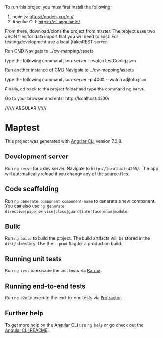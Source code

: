 To run this project you must first install the following: 
1. node.js: https://nodejs.org/en/
2. Angular CLI: https://cli.angular.io/

From there, download/clone the project from master.
The project uses two JSON files for data import that you will need to host. For testing/development use a local (fake)REST server.

Run CMD
Navigate to ../cw-mapping/assets

type the following command
json-server --watch testConfig.json

Run another instance of CMD
Navigate to ../cw-mapping/assets

type the following command
json-server -p 4000 --watch adjInfo.json

Finally, cd back to the project folder and type the command ng serve.

Go to your browser and enter http://localhost:4200/


////// ANGULAR //////

# Maptest

This project was generated with [Angular CLI](https://github.com/angular/angular-cli) version 7.3.8.

## Development server

Run `ng serve` for a dev server. Navigate to `http://localhost:4200/`. The app will automatically reload if you change any of the source files.

## Code scaffolding

Run `ng generate component component-name` to generate a new component. You can also use `ng generate directive|pipe|service|class|guard|interface|enum|module`.

## Build

Run `ng build` to build the project. The build artifacts will be stored in the `dist/` directory. Use the `--prod` flag for a production build.

## Running unit tests

Run `ng test` to execute the unit tests via [Karma](https://karma-runner.github.io).

## Running end-to-end tests

Run `ng e2e` to execute the end-to-end tests via [Protractor](http://www.protractortest.org/).

## Further help

To get more help on the Angular CLI use `ng help` or go check out the [Angular CLI README](https://github.com/angular/angular-cli/blob/master/README.md).
